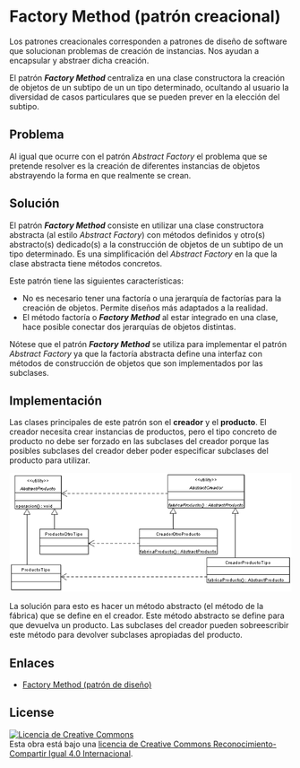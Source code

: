 # Factory Method (patrón creacional)

Los patrones creacionales corresponden a patrones de diseño de software que solucionan problemas de creación de instancias. Nos ayudan a encapsular y abstraer dicha creación.

El patrón **_Factory Method_** centraliza en una clase constructora la creación de objetos de un subtipo de un un tipo determinado, ocultando al usuario la diversidad de casos particulares que se pueden prever en la elección del subtipo.

## Problema

Al igual que ocurre con el patrón *Abstract Factory* el problema que se pretende resolver es la creación de diferentes instancias de objetos abstrayendo la forma en que realmente se crean.

## Solución

El patrón **_Factory Method_** consiste en utilizar una clase constructora abstracta (al estilo *Abstract Factory*) con métodos definidos y otro(s) abstracto(s) dedicado(s) a la construcción de objetos de un subtipo de un tipo determinado.
Es una simplificación del *Abstract Factory* en la que la clase abstracta tiene métodos concretos.

Este patrón tiene las siguientes características:

* No es necesario tener una factoría o una jerarquía de factorías para la creación de objetos. Permite diseños más adaptados a la realidad.
* El método factoría o ***Factory Method*** al estar integrado en una clase, hace posible conectar dos jerarquías de objetos distintas.

Nótese que el patrón ***Factory Method*** se utiliza para implementar el patrón *Abstract Factory* ya que la factoría abstracta define una interfaz con métodos de construcción de objetos que son implementados por las subclases.

## Implementación

Las clases principales de este patrón son el **creador** y el **producto**. El creador necesita crear instancias de productos, pero el tipo concreto de producto no debe ser forzado en las subclases del creador porque las posibles subclases del creador deber poder especificar subclases del producto para utilizar.

![Factory Method](example/imgs/Factory_Method.png)

La solución para esto es hacer un método abstracto (el método de la fábrica) que se define en el creador. Este método abstracto se define para que devuelva un producto. Las subclases del creador pueden sobreescribir este método para devolver subclases apropiadas del producto.

## Enlaces

* [Factory Method (patrón de diseño)](https://es.wikipedia.org/wiki/Factory_Method_%28patr%C3%B3n_de_dise%C3%B1o%29)

## License

[![Licencia de Creative Commons](https://i.creativecommons.org/l/by-sa/4.0/80x15.png)](http://creativecommons.org/licenses/by-sa/4.0/)  
Esta obra está bajo una [licencia de Creative Commons Reconocimiento-Compartir Igual 4.0 Internacional](http://creativecommons.org/licenses/by-sa/4.0/).
